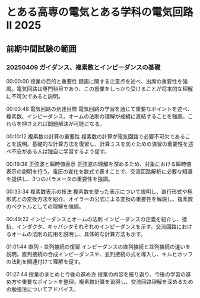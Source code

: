 # とある高専の電気とある学科の電気回路II 2025

## 前期中間試験の範囲
### 20250409 ガイダンス、複素数とインピーダンスの基礎
00:00:00
授業の目的と重要性
録画に関する注意点を述べ、出席の重要性を強調。電気回路は専門科目であり、この授業をしっかり受けることが将来的な理解に不可欠であると説明。
 
00:03:48
電気回路の到達目標
電気回路の学習を通じて重要なポイントを述べ、複素数、インピーダンス、オームの法則の理解が成績に直結することを強調。これらを押さえれば問題解決が可能になる。
 
00:10:12
複素数の計算の重要性
複素数の計算が電気回路で必要不可欠であることを説明。基礎的な計算方法を復習し、計算ミスを防ぐための演習の重要性を述べ不安がある人は独自に学習するよう促す。
 
00:19:38
正弦波と瞬時値表示
正弦波の理解を深めるため、対象における瞬時値表示の説明を行う。電圧の変化を数式で表すことで、交流回路解析に必要な知識を提供し、3つのパラメータの重要性を強調。
 
00:33:34
複素数表示の技法
複素数を使った表示について説明し、直行形式や極形式との変換方法を紹介。オイラーの公式による変換の重要性を解説し、複素数のベクトルとしての理解を強調。
 
00:49:22
インピーダンスとオームの法則
インピーダンスの定義を紹介し、抵抗、インダクタ、キャパシタそれぞれのインピーダンスを示す。交流回路におけるオームの法則の応用を説明し、具体的な計算方法も示す。
 
01:01:44
直列・並列接続の復習
インピーダンスの直列接続と並列接続の違いを説明。直列接続の合成インピーダンスや、並列接続の式を導入し、キルヒホッフの法則を関連付けて理解を促す。
 
01:27:44
授業のまとめと今後の進め方
授業の内容を振り返り、今後の学習の進め方や重要なポイントを整理。複素数計算を習得し、交流回路理解を深めるための勉強法についてアドバイス。
